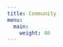 ```yaml
---
title: Community
menu:
  main:
    weight: 40
---
```


<!--add blocks of content here to add more sections to the community page -->


